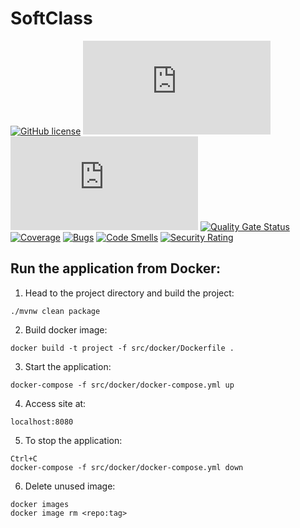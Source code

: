 # SoftClass  
[![GitHub license](https://img.shields.io/badge/license-MIT-yellowgreen.svg)](https://github.com/IT-Academy-Projects/IF-118.Java/blob/master/LICENSE)
[![GitHub issues](https://img.shields.io/github/issues/IT-Academy-Projects/IF-118.Java)](https://github.com/IT-Academy-Projects/IF-118.Java/issues)
[![Pending Pull-Requests](https://img.shields.io/github/issues-pr/IT-Academy-Projects/IF-118.Java?style=flat-square)](https://github.com/IT-Academy-Projects/IF-118.Java/pulls)
[![Quality Gate Status](https://sonarcloud.io/api/project_badges/measure?project=IT-Academy-Projects_IF-118.Java&metric=alert_status)](https://sonarcloud.io/dashboard?id=IT-Academy-Projects_IF-118.Java)
[![Coverage](https://sonarcloud.io/api/project_badges/measure?project=IT-Academy-Projects_IF-118.Java&metric=coverage)](https://sonarcloud.io/dashboard?id=IT-Academy-Projects_IF-118.Java)
[![Bugs](https://sonarcloud.io/api/project_badges/measure?project=IT-Academy-Projects_IF-118.Java&metric=bugs)](https://sonarcloud.io/dashboard?id=IT-Academy-Projects_IF-118.Java)
[![Code Smells](https://sonarcloud.io/api/project_badges/measure?project=IT-Academy-Projects_IF-118.Java&metric=code_smells)](https://sonarcloud.io/dashboard?id=IT-Academy-Projects_IF-118.Java)
[![Security Rating](https://sonarcloud.io/api/project_badges/measure?project=IT-Academy-Projects_IF-118.Java&metric=security_rating)](https://sonarcloud.io/dashboard?id=IT-Academy-Projects_IF-118.Java)

## Run the application from Docker:
1. Head to the project directory and build the project:
```
./mvnw clean package
```
2. Build docker image:
```
docker build -t project -f src/docker/Dockerfile .
```
3. Start the application:
```
docker-compose -f src/docker/docker-compose.yml up
```
4. Access site at: 
```
localhost:8080
```
5. To stop the application:
```
Ctrl+C
docker-compose -f src/docker/docker-compose.yml down
```
6. Delete unused image:
```
docker images
docker image rm <repo:tag>
```